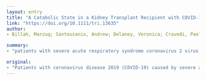 ```yaml
---
layout: entry
title: "A Catabolic State in a Kidney Transplant Recipient with COVID-19"
link: "https://doi.org/10.1111/tri.13635"
author:
- Billah, Marzuq; Santeusanio, Andrew; Delaney, Veronica; Cravedi, Paolo; Farouk, Samira S.

summary:
- "patients with severe acute respiratory syndrome coronavirus 2 virus are at risk for acute kidney injury (AKI) Requirements of kidney replacement therapies may be particularly intense for kidney transplant recipients with COVID-19 who develop AKI. The case of a kidney transplant recipient, AKI, and a high catabolic state evidenced by refractory hyperkalemia and azotemia. We report a renal transplant recipient with COV-19 infection."

original:
- "Patients with coronavirus disease 2019 (COVID-19) caused by severe acute respiratory syndrome coronavirus 2 (SARS-CoV-2) virus are at risk for acute kidney injury (AKI). Requirements of kidney replacement therapies (KRT) may be particularly intense for kidney transplant recipients with COVID-19 who develop AKI, due to their chronic use of steroids (1) and theoretically higher viral loads (2) that may lead to a catabolic state (3). Herein, we report the case of a kidney transplant recipient with COVID-19 infection, AKI, and a high catabolic state evidenced by refractory hyperkalemia and azotemia."
---
```


